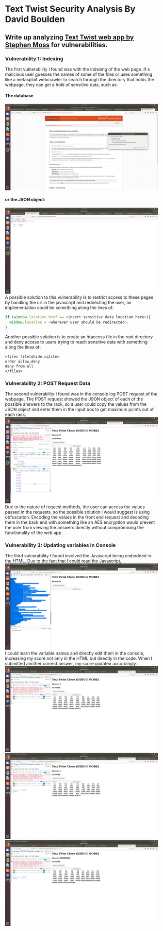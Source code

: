 # Text Twist Security Analysis By David Boulden
## Write up analyzing [Text Twist web app by Stephen Moss](https://project1-smoss.herokuapp.com/index.html) for vulnerabilities.

### Vulnerability 1: Indexing
The first vulnerability I found was with the indexing of the web page. If a malicious user guesses the names of some of the files or uses something like a metasploit webcrawler to search through the directory that holds the webpage, they can get a hold of sensitive data, such as:
#### The database
![Database Download](/text-twist-screenshots/sqlitedownload.png)
#### or the JSON object:
![JSON Object](/text-twist-screenshots/jsonobject.png)
A possible solution to this vulnerability is to restrict access to these pages by handling the url in the javascript and redirecting the user, an implementation could be something along the lines of:
```javascript
if (window.location.href == <insert sensitive data location here>){
  window.location = <wherever user should be redirected>;
}
```
Another possible solution is to create an htaccess file in the root directory and deny access to users trying to reach sensitive data with something along the lines of:
```
<files filetohide.sqlite>
order allow,deny
deny from all
</files>
```
### Vulnerability 2: POST Request Data
The second vulnerability I found was in the console log POST request of the webpage. The POST request showed the JSON object of each of the possible answers to the rack, so a user could copy the values from the JSON object and enter them in the input box to get maximum points out of each rack.
![POST Request](/text-twist-screenshots/postrequest.png)
Due to the nature of request methods, the user can access the values passed in the requests, so the possible solution I would suggest is using obfuscation. Encoding the values in the front end request and decoding them in the back end with something like an AES encryption would prevent the user from viewing the answers directly without compromising the functionality of the web app.
### Vulnerability 3: Updating variables in Console
The third vulnerability I found involved the Javascript being embedded in the HTML. Due to the fact that I could read the Javascript,![EmbeddedJS](/text-twist-screenshots/embeddedjs.png) I could learn the variable names and directly edit them in the console, increasing my score not only in the HTML but directly in the code. When I submitted another correct answer, my score updated accordingly. ![ScoreInitial](/text-twist-screenshots/scoreinitial.png) ![ScoreUpdate](/text-twist-screenshots/scoreupdate.png) ![ScoreFinal](/text-twist-screenshots/scorefinal.png)
